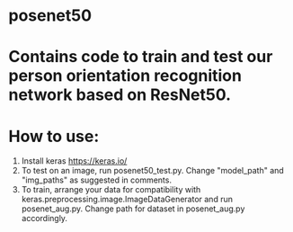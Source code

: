 # posenet50
Contains code to train and test our person orientation recognition network based on ResNet50.
==============================================
How to use:
==============================================
1. Install keras https://keras.io/
2. To test on an image, run posenet50_test.py. Change "model_path" and "img_paths" as suggested in comments.
3. To train, arrange your data for compatibility with keras.preprocessing.image.ImageDataGenerator and run posenet_aug.py. Change path for dataset in posenet_aug.py accordingly.
